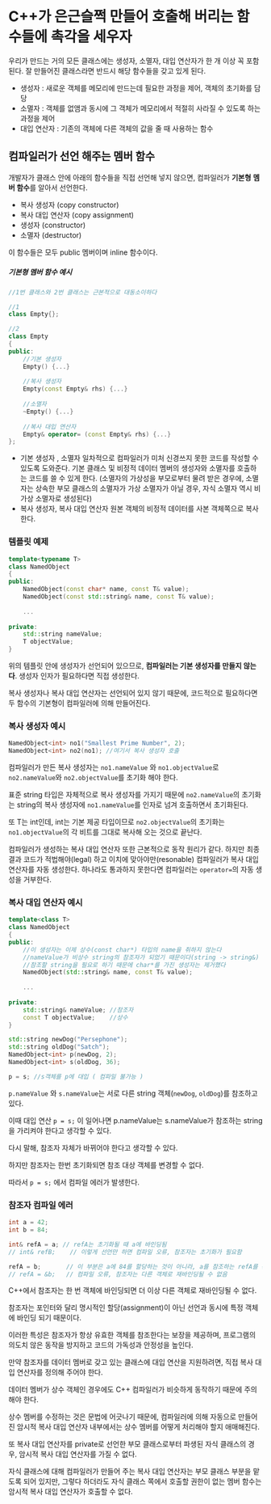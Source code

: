 # C++가 은근슬쩍 만들어 호출해 버리는 함수들에 촉각을 세우자

우리가 만드는 거의 모든 클래스에는 생성자, 소멸자, 대입 연산자가  한 개 이상 꼭 포함 된다. 잘 만들어진 클래스라면 반드시 해당 함수들을 갖고 있게 된다.

- 생성자 : 새로운 객체를 메모리에 만드는데 필요한 과정을 제어, 객체의 초기화를 담당
- 소멸자 : 객체를 없앰과 동시에 그 객체가 메모리에서 적절히 사라질 수 있도록 하는 과정을 제어
- 대입 연산자 : 기존의 객체에 다른 객체의 값을 줄 때 사용하는 함수



## 컴파일러가 선언 해주는 멤버 함수

개발자가 클래스 안에 아래의 함수들을 직접 선언해 넣지 않으면, 컴파일러가 **기본형** **멤버 함수**를 알아서 선언한다.

- 복사 생성자 (copy constructor)
- 복사 대입 연산자 (copy assignment)
- 생성자 (constructor)
- 소멸자 (destructor)

이 함수들은 모두 public 멤버이며 inline 함수이다.  



##### 기본형 멤버 함수 예시

```c++
//1번 클래스와 2번 클래스는 근본적으로 대동소이하다

//1
class Empty{};

//2
class Empty
{
public:
    //기본 생성자
    Empty() {...}
    
    //복사 생성자 
    Empty(const Empty& rhs) {...}
    
    //소멸자
    ~Empty() {...}
    
    //복사 대입 연산자
    Empty& operator= (const Empty& rhs) {...} 
};

```

  

- 기본 생성자 , 소멸자 
  일차적으로 컴파일러가 미처 신경쓰지 못한 코드를 작성할 수 있도록 도와준다. 기본 클래스 및 비정적 데이터 멤버의 생성자와 소멸자를 호출하는 코드를 쓸 수 있게 한다.
  (소멸자의 가상성을 부모로부터 물려 받은 경우에, 소멸자는 상속한 부모 클래스의 소멸자가 가상 소멸자가 아닐 경우, 자식 소멸자 역시 비가상 소멸자로 생성된다)
- 복사 생성자, 복사 대입 연산자
  원본 객체의 비정적 데이터를 사본 객체쪽으로 복사한다.  



### 템플릿 예제

```c++
template<typename T>
class NamedObject
{
public:
    NamedObject(const char* name, const T& value);
    NamedObject(const std::string& name, const T& value);
    
    ...
    
private:
    std::string nameValue;
    T objectValue;
}
```

위의 템플릿 안에 생성자가 선언되어 있으므로, **컴파일러는 기본 생성자를 만들지 않는다**. 생성자 인자가 필요하다면 직접 생성한다.   

복사 생성자나 복사 대입 연산자는 선언되어 있지 않기 때문에, 코드적으로 필요하다면 두 함수의 기본형이 컴파일러에 의해 만들어진다. 

  

### 복사 생성자 예시

```c++
NamedObject<int> no1("Smallest Prime Number", 2);
NamedObject<int> no2(no1); //여기서 복사 생성자 호출
```

  컴파일러가 만든 복사 생성자는 `no1.nameValue` 와 `no1.objectValue`로 `no2.nameValue`와 `no2.objectValue`를 초기화 해야 한다.

표준 string 타입은 자체적으로 복사 생성자를 가지기 때문에 `no2.nameValue`의 초기화는 string의 복사 생성자에 `no1.nameValue`를 인자로 넘겨 호출하면서 초기화된다.

또 T는 int인데, int는 기본 제공 타입이므로 `no2.objectValue`의 초기화는 `no1.objectValue`의 각 비트를 그대로 복사해 오는 것으로 끝난다.  

컴파일러가 생성하는 복사 대입 연산자 또한 근본적으로 동작 원리가 같다. 하지만 최종 결과 코드가 적법해야(legal) 하고 이치에 맞아야만(resonable) 컴파일러가 복사 대입 연산자를 자동 생성한다. 하나라도 통과하지 못한다면 컴파일러는 `operator=`의 자동 생성을 거부한다.  



### 복사 대입 연산자 예시

```c++
template<class T>
class NamedObject
{
public:
    //이 생성자는 이제 상수(const char*) 타입의 name을 취하지 않는다
    //nameValue가 비상수 string의 참조자가 되었기 때문이다(string -> string&)
    //참조할 string을 필요로 하기 때문에 char*를 가진 생성자는 제거했다
    NamedObject(std::string& name, const T& value);
    
    ...
    
private:
    std::string& nameValue; //참조자
    const T objectValue;    //상수
}
```

```c++
std::string newDog("Persephone");
std::string oldDog("Satch");
NamedObject<int> p(newDog, 2);
NamedObject<int> s(oldDog, 36);

p = s; //s객체를 p에 대입 ( 컴파일 불가능 )
```

`p.nameValue` 와 `s.nameValue`는 서로 다른 string 객체(`newDog`, `oldDog`)를 참조하고 있다. 

이때 대입 연산 `p = s;`  이 일어나면 p.nameValue는 s.nameValue가 참조하는 string을 가리켜야 한다고 생각할 수 있다.

다시 말해, 참조자 자체가 바뀌어야 한다고 생각할 수 있다. 

하지만 참조자는 한번 초기화되면 참조 대상 객체를 변경할 수 없다.

따라서   `p = s;` 에서 컴파일 에러가 발생한다. 



### 참조자 컴파일 에러

```c++
int a = 42;
int b = 84;

int& refA = a; // refA는 초기화될 때 a에 바인딩됨
// int& refB;    // 이렇게 선언만 하면 컴파일 오류, 참조자는 초기화가 필요함

refA = b;       // 이 부분은 a에 84를 할당하는 것이 아니라, a를 참조하는 refA를 통해 a에 84를 대입하는 것
// refA = &b;   // 컴파일 오류, 참조자는 다른 객체로 재바인딩될 수 없음
```

C++에서 참조자는 한 번 객체에 바인딩되면 더 이상 다른 객체로 재바인딩될 수 없다.

참조자는 포인터와 달리 명시적인 할당(assignment)이 아닌 선언과 동시에 특정 객체에 바인딩 되기 때문이다.

이러한 특성은 참조자가 항상 유효한 객체를  참조한다는 보장을 제공하며, 프로그램의 의도치 않은 동작을 방지하고 코드의 가독성과 안정성을 높인다.  



만약 참조자를 데이터 멤버로 갖고 있는 클래스에 대입 연산을 지원하려면, 직접 복사 대입 연산자를 정의해 주어야 한다.

데이터 멤버가 상수 객체인 경우에도 C++ 컴파일러가 비슷하게 동작하기 때문에 주의 해야 한다.

상수 멤버를 수정하는 것은 문법에 어긋나기 때문에, 컴파일러에 의해 자동으로 만들어진 암시적 복사 대입 연산자 내부에서는 상수 멤버를 어떻게 처리해야 할지 애매해진다.  

또 복사 대입 연산자를 private로 선언한 부모 클래스로부터 파생된 자식 클래스의 경우, 암시적 복사 대입 연산자를 가질 수 없다. 

자식 클래스에 대해 컴파일러가 만들어 주는 복사 대입 연산자는 부모 클래스 부분을 맡도록 되어 있지만, 그렇다 하더라도 자식 클래스 쪽에서 호출할 권한이 없는 멤버 함수는 암시적 복사 대입 연산자가 호출할 수 없다.  

